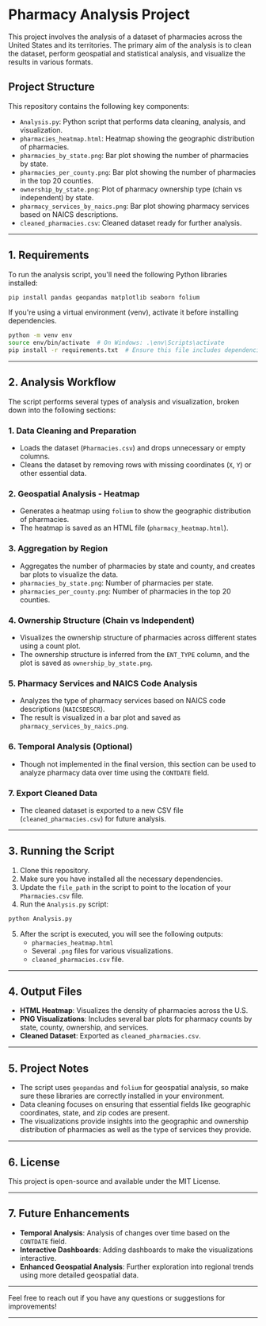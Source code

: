 
# **Pharmacy Analysis Project**

This project involves the analysis of a dataset of pharmacies across the United States and its territories. The primary aim of the analysis is to clean the dataset, perform geospatial and statistical analysis, and visualize the results in various formats.

## **Project Structure**
This repository contains the following key components:

- `Analysis.py`: Python script that performs data cleaning, analysis, and visualization.
- `pharmacies_heatmap.html`: Heatmap showing the geographic distribution of pharmacies.
- `pharmacies_by_state.png`: Bar plot showing the number of pharmacies by state.
- `pharmacies_per_county.png`: Bar plot showing the number of pharmacies in the top 20 counties.
- `ownership_by_state.png`: Plot of pharmacy ownership type (chain vs independent) by state.
- `pharmacy_services_by_naics.png`: Bar plot showing pharmacy services based on NAICS descriptions.
- `cleaned_pharmacies.csv`: Cleaned dataset ready for further analysis.

---

## **1. Requirements**

To run the analysis script, you'll need the following Python libraries installed:

```bash
pip install pandas geopandas matplotlib seaborn folium
```

If you're using a virtual environment (venv), activate it before installing dependencies.

```bash
python -m venv env
source env/bin/activate  # On Windows: .\env\Scripts\activate
pip install -r requirements.txt  # Ensure this file includes dependencies like pandas, geopandas, etc.
```

---

## **2. Analysis Workflow**

The script performs several types of analysis and visualization, broken down into the following sections:

### **1. Data Cleaning and Preparation**
- Loads the dataset (`Pharmacies.csv`) and drops unnecessary or empty columns.
- Cleans the dataset by removing rows with missing coordinates (`X`, `Y`) or other essential data.

### **2. Geospatial Analysis - Heatmap**
- Generates a heatmap using `folium` to show the geographic distribution of pharmacies.
- The heatmap is saved as an HTML file (`pharmacy_heatmap.html`).

### **3. Aggregation by Region**
- Aggregates the number of pharmacies by state and county, and creates bar plots to visualize the data.
- `pharmacies_by_state.png`: Number of pharmacies per state.
- `pharmacies_per_county.png`: Number of pharmacies in the top 20 counties.

### **4. Ownership Structure (Chain vs Independent)**
- Visualizes the ownership structure of pharmacies across different states using a count plot.
- The ownership structure is inferred from the `ENT_TYPE` column, and the plot is saved as `ownership_by_state.png`.

### **5. Pharmacy Services and NAICS Code Analysis**
- Analyzes the type of pharmacy services based on NAICS code descriptions (`NAICSDESCR`).
- The result is visualized in a bar plot and saved as `pharmacy_services_by_naics.png`.

### **6. Temporal Analysis (Optional)**
- Though not implemented in the final version, this section can be used to analyze pharmacy data over time using the `CONTDATE` field.

### **7. Export Cleaned Data**
- The cleaned dataset is exported to a new CSV file (`cleaned_pharmacies.csv`) for future analysis.

---

## **3. Running the Script**

1. Clone this repository.
2. Make sure you have installed all the necessary dependencies.
3. Update the `file_path` in the script to point to the location of your `Pharmacies.csv` file.
4. Run the `Analysis.py` script:

```bash
python Analysis.py
```

5. After the script is executed, you will see the following outputs:
   - `pharmacies_heatmap.html`
   - Several `.png` files for various visualizations.
   - `cleaned_pharmacies.csv` file.

---

## **4. Output Files**
- **HTML Heatmap**: Visualizes the density of pharmacies across the U.S.
- **PNG Visualizations**: Includes several bar plots for pharmacy counts by state, county, ownership, and services.
- **Cleaned Dataset**: Exported as `cleaned_pharmacies.csv`.

---

## **5. Project Notes**

- The script uses `geopandas` and `folium` for geospatial analysis, so make sure these libraries are correctly installed in your environment.
- Data cleaning focuses on ensuring that essential fields like geographic coordinates, state, and zip codes are present.
- The visualizations provide insights into the geographic and ownership distribution of pharmacies as well as the type of services they provide.

---

## **6. License**

This project is open-source and available under the MIT License.

---

## **7. Future Enhancements**
- **Temporal Analysis**: Analysis of changes over time based on the `CONTDATE` field.
- **Interactive Dashboards**: Adding dashboards to make the visualizations interactive.
- **Enhanced Geospatial Analysis**: Further exploration into regional trends using more detailed geospatial data.

---

Feel free to reach out if you have any questions or suggestions for improvements!

--- 

